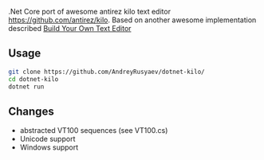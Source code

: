 .Net Core port of awesome antirez kilo text editor https://github.com/antirez/kilo. Based on another awesome implementation described [Build Your Own Text Editor](https://viewsourcecode.org/snaptoken/kilo/)

## Usage

``` sh
git clone https://github.com/AndreyRusyaev/dotnet-kilo/
cd dotnet-kilo
dotnet run
```

## Changes

* abstracted VT100 sequences (see VT100.cs)
* Unicode support
* Windows support
